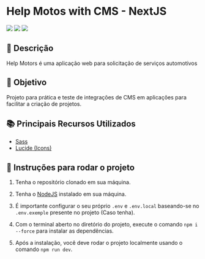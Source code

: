 <!--![](.github/assets/images/logo.png)-->

# Help Motos with CMS - NextJS

[![](https://img.shields.io/badge/Status-Em%20Desenvolvimento-red)](#) [![](https://img.shields.io/badge/Version-0.0.1-yellow)](#) [![](https://img.shields.io/badge/Status-UI%Reference-purple)](https://dribbble.com/shots/20694713-Automobile-Service-Website)

<!-- ## 📸 Preview 

<div align="center">
  <div style="display: flex; justify-content: center;">
    <img src=".github/assets/images/preview01.gif" style="height: 450px;">
  </div>
</div> -->

## 📝 Descrição

Help Motors é uma aplicação web para solicitação de serviços automotivos

## 🚀 Objetivo

Projeto para prática e teste de integrações de CMS em aplicações para facilitar a criação de projetos.

## 📚 Principais Recursos Utilizados

- [Sass](https://nextjs.org/docs/app/building-your-application/styling/sass)
- [Lucide (Icons)](https://lucide.dev/)

## 🔎 Instruções para rodar o projeto

1. Tenha o repositório clonado em sua máquina.

2. Tenha o [NodeJS](https://nodejs.org/) instalado em sua máquina.

3. É importante configurar o seu próprio `.env` e `.env.local` baseando-se no `.env.exemple` presente no projeto (Caso tenha).

4. Com o terminal aberto no diretório do projeto, execute o comando `npm i --force` para instalar as dependências.
   
5. Após a instalação, você deve rodar o projeto localmente usando o comando `npm run dev`.
